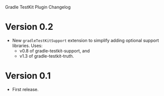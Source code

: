 Gradle TestKit Plugin Changelog

# Version 0.2
* New `gradleTestKitSupport` extension to simplify adding optional support libraries. Uses:
  * v0.8 of gradle-testkit-support, and
  * v1.3 of gradle-testkit-truth.

# Version 0.1
* First release.
